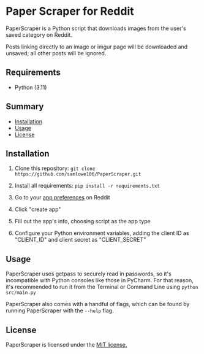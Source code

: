 # Paper Scraper for Reddit

PaperScraper is a Python script that downloads images from the user's saved category on Reddit.

Posts linking directly to an image or imgur page will be downloaded and unsaved; all other posts will be ignored.

## Requirements

* Python (3.11)

## Summary

   - [Installation](#installation)
   - [Usage](#usage)
   - [License](#license)

## Installation

1. Clone this repository: ``` git clone https://github.com/samlowe106/PaperScraper.git ```

2. Install all requirements: ``` pip install -r requirements.txt ```

3. Go to your [app preferences](https://www.reddit.com/prefs/apps/) on Reddit

4. Click "create app"

5. Fill out the app's info, choosing script as the app type

6. Configure your Python environment variables, adding the client ID as "CLIENT_ID" and client secret as "CLIENT_SECRET"

## Usage

PaperScraper uses getpass to securely read in passwords, so it's incompatible with Python consoles like those in PyCharm. For that reason, it's recommended to run it from the Terminal or Command Line using ``` python src/main.py ```

PaperScraper also comes with a handful of flags, which can be found by running PaperScraper with the `--help` flag.

## License

PaperScraper is licensed under the [MIT license.](https://github.com/samlowe106/PaperScraper/blob/master/LICENSE)
